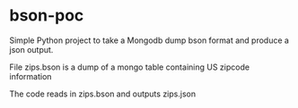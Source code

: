 # bson-poc
Simple Python project to take a Mongodb dump bson format and produce a json output.

File zips.bson is a dump of a mongo table containing US zipcode information

The code reads in zips.bson and outputs zips.json
